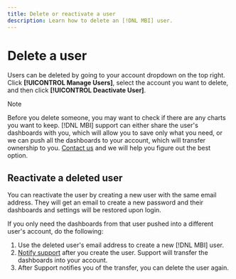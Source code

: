 ```yaml
---
title: Delete or reactivate a user
description: Learn how to delete an [!DNL MBI] user. 
---
```

# Delete a user

Users can be deleted by going to your account dropdown on the top right. Click **[!UICONTROL Manage Users]**, select the account you want to delete, and then click **[!UICONTROL Deactivate User]**.

>[!NOTE]
>
>Before you delete someone, you may want to check if there are any charts you want to keep. [!DNL MBI] support can either share the user's dashboards with you, which will allow you to save only what you need, or we can push all the dashboards to your account, which will transfer ownership to you. [Contact us](../../getting-started/support.md) and we will help you figure out the best option.

## Reactivate a deleted user

You can reactivate the user by creating a new user with the same email address. They will get an email to create a new password and their dashboards and settings will be restored upon login.

If you only need the dashboards from that user pushed into a different user's account, do the following:

1. Use the deleted user's email address to create a new [!DNL MBI] user.
1. [Notify support](../../getting-started/support.md) after you create the user. Support will transfer the dashboards into your account.
1. After Support notifies you of the transfer, you can delete the user again.
